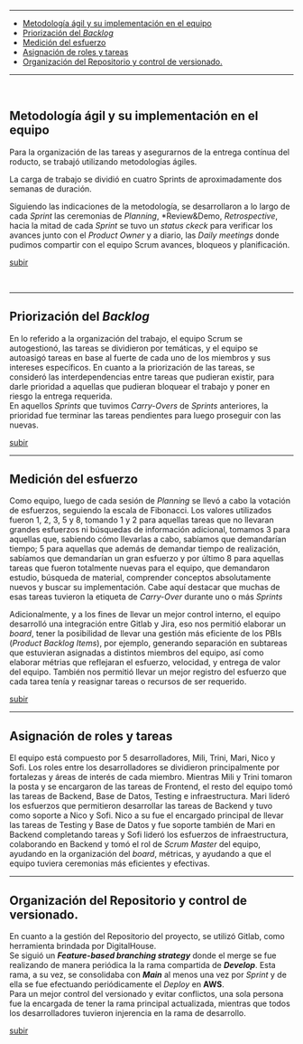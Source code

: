 
___
- [Metodología ágil y su implementación en el equipo](#metodología-ágil-y-su-implementación-en-el-equipo)
- [Priorización del *Backlog*](#priorización-del-backlog)
- [Medición del esfuerzo](#medición-del-esfuerzo)
- [Asignación de roles y tareas](#asignación-de-roles-y-tareas)
- [Organización del Repositorio y control de versionado.](#organización-del-repositorio-y-control-de-versionado)

___

<br>

## Metodología ágil y su implementación en el equipo


Para la organización de las tareas y asegurarnos de la entrega contínua del roducto, se trabajó utilizando metodologías ágiles.

La carga de trabajo se dividió en cuatro Sprints de aproximadamente dos semanas de duración.

Siguiendo las indicaciones de la metodología, se desarrollaron a lo largo de cada *Sprint* las ceremonias de *Planning*, *Review&Demo, *Retrospective*, hacia la mitad de cada *Sprint* se tuvo un *status ckeck* para verificar los avances junto con el *Product Owner* y a diario, las *Daily meetings* donde pudimos compartir con el equipo Scrum avances, bloqueos y planificación.

[subir](#metodología-de-trabajo)

<br>

___

## Priorización del *Backlog*

En lo referido a la organización del trabajo, el equipo Scrum se autogestionó, las tareas se dividieron por temáticas, y el equipo se autoasigó tareas en base al fuerte de cada uno de los miembros y sus intereses específicos.
En cuanto a la priorización de las tareas, se consideró las interdependencias entre tareas que pudieran existir, para darle prioridad a aquellas que pudieran bloquear el trabajo y poner en riesgo la entrega requerida. 
<br>
En aquellos *Sprints* que tuvimos *Carry-Overs* de *Sprints* anteriores, la prioridad fue terminar las tareas pendientes para luego proseguir con las nuevas.

[subir](#metodología-de-trabajo)


____
## Medición del esfuerzo

Como equipo, luego de cada sesión de *Planning* se llevó a cabo la votación de esfuerzos, seguiendo la escala de Fibonacci. Los valores utilizados fueron 1, 2, 3, 5 y 8, tomando 1 y 2 para aquellas tareas que no llevaran grandes esfuerzos ni búsquedas de información adicional, tomamos 3 para aquellas que, sabiendo cómo llevarlas a cabo, sabíamos que demandarían tiempo; 5 para aquellas que además de demandar tiempo de realización, sabíamos que demandarían un gran esfuerzo y por último 8 para aquellas tareas que fueron totalmente nuevas para el equipo, que demandaron estudio, búsqueda de material, comprender conceptos absolutamente nuevos y buscar su implementación. Cabe aquí destacar que muchas de esas tareas tuvieron la etiqueta de *Carry-Over* durante uno o más *Sprints*

Adicionalmente, y a los fines de llevar un mejor control interno, el equipo desarrolló una integración entre Gitlab y Jira, eso nos permitió elaborar un *board*, tener la posibilidad de llevar una gestión más eficiente de los PBIs (*Product Backlog Items*), por ejemplo, generando separación en subtareas que estuvieran asignadas a distintos miembros del equipo, así como elaborar métrias que reflejaran el esfuerzo, velocidad, y entrega de valor del equipo.
También nos permitió llevar un mejor registro del esfuerzo que cada tarea tenía y reasignar tareas o recursos de ser requerido.

[subir](#metodología-de-trabajo)

____
## Asignación de roles y tareas
El equipo está compuesto por 5 desarrolladores, Mili, Trini, Mari, Nico y Sofi. 
Los roles entre los desarrolladores se dividieron principalmente por fortalezas y áreas de interés de cada miembro.
Mientras Mili y Trini tomaron la posta y se encargaron de las tareas de Frontend, el resto del equipo tomó las tareas de Backend, Base de Datos, Testing e infraestructura. Mari lideró los esfuerzos que permitieron desarrollar las tareas de Backend y tuvo como soporte a Nico y Sofi. Nico a su fue el encargado principal de llevar las tareas de Testing y Base de Datos y fue soporte también de Mari en Backend completando tareas y Sofi lideró los esfuerzos de infraestructura, colaborando en Backend y tomó el rol de *Scrum Master* del equipo, ayudando en la organización del *board*, métricas, y ayudando a que el equipo tuviera ceremonias más eficientes y efectivas.

___
## Organización del Repositorio y control de versionado.

En cuanto a la gestión del Repositorio del proyecto, se utilizó Gitlab, como herramienta brindada por DigitalHouse.
<br>
Se siguió un ***Feature-based branching strategy*** donde el merge se fue realizando de manera periódica la la rama compartida de ***Develop***. Esta rama, a su vez, se consolidaba con ***Main*** al menos una vez por *Sprint* y de ella se fue efectuando periódicamente el *Deploy* en **AWS**.
<br>
Para un mejor control del versionado y evitar conflictos, una sola persona fue la encargada de tener la rama principal actualizada, mientras que todos los desarrolladores tuvieron injerencia en la rama de desarrollo.

[subir](#metodología-de-trabajo)